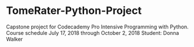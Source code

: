 # TomeRater-Python-Project

Capstone project for Codecademy Pro Intensive Programming with Python.
Course schedule July 17, 2018 through October 2, 2018
Student: Donna Walker
